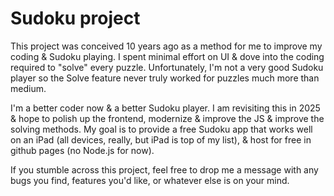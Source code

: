 # Sudoku project
This project was conceived 10 years ago as a method for me to improve my coding & Sudoku playing. I spent minimal effort on UI & dove into the coding required to "solve" every puzzle. Unfortunately, I'm not a very good Sudoku player so the Solve feature never truly worked for puzzles much more than medium.

I'm a better coder now & a better Sudoku player. I am revisiting this in 2025 & hope to polish up the frontend, modernize & improve the JS & improve the solving methods. My goal is to provide a free  Sudoku app that works well on an iPad (all devices, really, but iPad is top of my list), & host for free in github pages (no Node.js for now).

If you stumble across this project, feel free to drop me a message with any bugs you find, features you'd like, or whatever else is on your mind.
